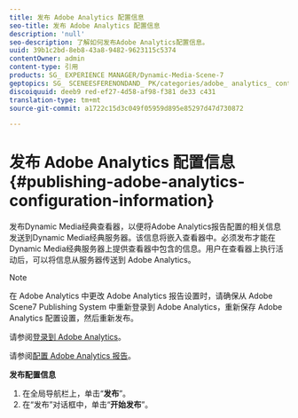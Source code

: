 ```yaml
---
title: 发布 Adobe Analytics 配置信息
seo-title: 发布 Adobe Analytics 配置信息
description: 'null'
seo-description: 了解如何发布Adobe Analytics配置信息。
uuid: 39b1c2bd-8eb8-43a8-9482-9623115c5374
contentOwner: admin
content-type: 引用
products: SG_ EXPERIENCE MANAGER/Dynamic-Media-Scene-7
geptopics: SG_ SCENEESFERENONDAND_ PK/categories/adobe_ analytics_ contracting_ kit
discoiquuid: deeb9 red-ef27-4d58-af98-f381 de33 c431
translation-type: tm+mt
source-git-commit: a1722c15d3c049f05959d895e85297d47d730872

---
```



# 发布 Adobe Analytics 配置信息{#publishing-adobe-analytics-configuration-information}

发布Dynamic Media经典查看器，以便将Adobe Analytics报告配置的相关信息发送到Dynamic Media经典服务器。该信息将嵌入查看器中。必须发布才能在Dynamic Media经典服务器上提供查看器中包含的信息。用户在查看器上执行活动后，可以将信息从服务器传送到 Adobe Analytics。

>[!NOTE]
>
>在 Adobe Analytics 中更改 Adobe Analytics 报告设置时，请确保从 Adobe Scene7 Publishing System 中重新登录到 Adobe Analytics，重新保存 Adobe Analytics 配置设置，然后重新发布。

请参阅[登录到 Adobe Analytics](log-analytics.md#log_in_to_adobe_analytics)。

请参阅[配置 Adobe Analytics 报告](configuring-analytics-reports.md#configuring_adobe_analytics_reports)。

**发布配置信息**

1. 在全局导航栏上，单击“**发布**”。
1. 在“发布”对话框中，单击“**开始发布**”。

